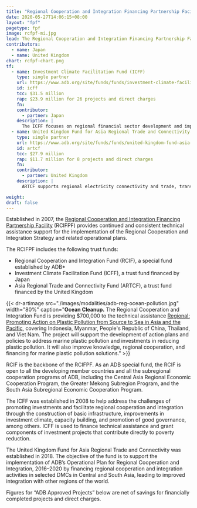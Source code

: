 ```yaml
---
title: "Regional Cooperation and Integration Financing Partnership Facility"
date: 2020-05-27T14:06:15+08:00
layout: "fpf"
pagetype: fpf
image: rcfpf-mi.jpg
lead: The Regional Cooperation and Integration Financing Partnership Facility channels financing and knowledge resources from partners in support of ADB’s regional cooperation and integration program. Total committed contributions to the Investment Climate Facilitation Fund is $31.5 million, while total committed contributions to the United Kingdom Fund for Asia Regional Trade and Connectivity has reached $27.9 million. 
contributors:
  - name: Japan
  - name: United Kingdom
chart: rcfpf-chart.png
tf:
  - name: Investment Climate Facilitation Fund (ICFF)
    type: single partner
    url: https://www.adb.org/site/funds/funds/investment-climate-facilitation-fund
    id: icff
    tcc: $31.5 million
    rap: $23.9 million for 26 projects and direct charges
    fn:   
    contributor:
      - partner: Japan
    description: |
      The ICFF focuses on regional financial sector development and improvement of environment for cross-border investment. 
  - name: United Kingdom Fund for Asia Regional Trade and Connectivity (ARTCF)
    type: single partner
    url: https://www.adb.org/site/funds/funds/united-kingdom-fund-asia-regional-trade-connectivity
    id: artcf
    tcc: $27.9 million
    rap: $11.7 million for 8 projects and direct charges
    fn:   
    contributor:
      - partner: United Kingdom
    description: |
      ARTCF supports regional electricity connectivity and trade, transport connectivity, digital connectivity, regulatory reform and broad regional trade and investment facilitation, among others.

weight: 
draft: false
---
```


Established in 2007, the [Regional Cooperation and Integration Financing Partnership Facility](https://www.adb.org/site/funds/funds/regional-cooperation-integration-fpf) (RCIFPF) provides continued and consistent technical assistance support for the implementation of the Regional Cooperation and Integration Strategy and related operational plans.

The RCIFPF includes the following trust funds:   
* Regional Cooperation and Integration Fund (RCIF), a special fund established by ADB*  
* Investment Climate Facilitation Fund (ICFF), a trust fund financed by Japan 
* Asia Regional Trade and Connectivity Fund (ARTCF), a trust fund financed by the United Kingdom


{{< dr-artimage src="./images/modalities/adb-reg-ocean-pollution.jpg" width="80%" caption="**Ocean Cleanup.** The Regional Cooperation and Integration Fund is providing $700,000 to the technical assistance [Regional: Promoting Action on Plastic Pollution from Source to Sea in Asia and the Pacific](https://www.adb.org/projects/53068-001/main), covering Indonesia, Myanmar, People's Republic of China, Thailand, and Viet Nam. The project will support the development of action plans and policies to address marine plastic pollution and investments in reducing plastic pollution. It will also improve knowledge, regional cooperation, and financing for marine plastic pollution solutions." >}}

RCIF is the backbone of the RCIFPF. As an ADB special fund, the RCIF is open to all the developing member countries and all the subregional cooperation programs of ADB, including the Central Asia Regional Economic Cooperation Program, the Greater Mekong Subregion Program, and the South Asia Subregional Economic Cooperation Program.

The ICFF was established in 2008 to help address the challenges of promoting investments and facilitate regional cooperation and integration through the construction of basic infrastructure, improvements in investment climate, capacity building, and promotion of good governance, among others. ICFF is used to finance technical assistance and grant components of investment projects that contribute directly to poverty reduction. 

The United Kingdom Fund for Asia Regional Trade and Connectivity was established in 2018. The objective of the fund is to support the implementation of ADB’s Operational Plan for Regional Cooperation and Integration, 2016–2020 by financing regional cooperation and integration activities in selected DMCs in Central and South Asia, leading to improved integration with other regions of the world.

Figures for “ADB Approved Projects” below are net of savings for financially completed projects and direct charges. 